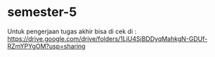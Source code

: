 # semester-5

Untuk pengerjaan tugas akhir bisa di cek di :
https://drive.google.com/drive/folders/1LjU4SjBDDyqMahkgN-GDUf-RZmYPYgOM?usp=sharing
